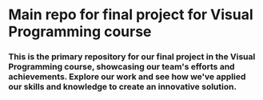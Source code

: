 <h1>Main repo for final project for Visual Programming course</h1>
<h3>This is the primary repository for our final project in the Visual Programming course, showcasing our team's efforts and achievements. Explore our work and see how we've applied our skills and knowledge to create an innovative solution.</h3>
